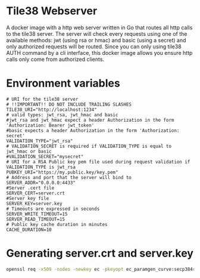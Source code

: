 # Tile38 Webserver
A docker image with a http web server written in Go that routes all http calls to the tile38 server.
The server will check every requests using one of the available methods: jwt (using rsa or hmac) and basic (using a secret)
and only authorized requests will be routed. Since you can only using tile38 AUTH command by a cli interface,
this docker image allows you ensure http calls only come from authorized clients.

# Environment variables
```
# URI for the tile38 server
# !!IMPORTANT!! DO NOT INCLUDE TRAILING SLASHES
TILE38_URI="http://localhost:1234"
# valid types: jwt_rsa, jwt_hmac and basic
#jwt_rsa and jwt_hmac expect a header Authorization in the form 'Authorization: Bearer jwt_token'
#basic expects a header Authorization in the form 'Authorization: secret'
VALIDATION_TYPE="jwt_rsa"
# VALIDATION_SECRET is required if VALIDATION_TYPE is equal to jwt_hmac or basic
#VALIDATION_SECRET="mysecret"
# URI for a RSA Public key pem file used during request validation if VALIDATION_TYPE is jwt_rsa
PUBKEY_URI="https://my.public.key/key.pem"
# Address and port that the server will bind to
SERVER_ADDR="0.0.0.0:4433"
#Server .cert file
SERVER_CERT=server.crt
#Server key file
SERVER_KEY=server.key
# Timeouts are expressed in seconds
SERVER_WRITE_TIMEOUT=15
SERVER_READ_TIMEOUT=15
# Public key cache duration in minutes
CACHE_DURATION=10
```

# Generating server.crt and server.key
```bash
openssl req -x509 -nodes -newkey ec -pkeyopt ec_paramgen_curve:secp384r1 -keyout server.key -out server.crt -days 3650
```
